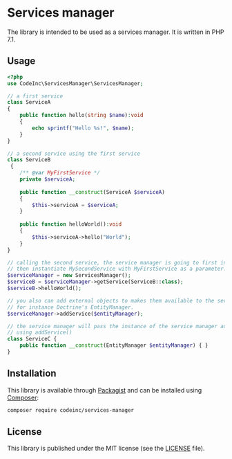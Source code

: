 # Services manager

The library is intended to be used as a services manager. It is written in PHP 7.1.

## Usage

```php
<?php
use CodeInc\ServicesManager\ServicesManager;

// a first service
class ServiceA  
{
	public function hello(string $name):void
	{
		echo sprintf("Hello %s!", $name);
	}
}

// a second service using the first service
class ServiceB 
 {
	/** @var MyFirstService */
	private $serviceA;
	
	public function __construct(ServiceA $serviceA) 
	{
		$this->serviceA = $serviceA;
	}
	
	public function helloWorld():void
	{
		$this->serviceA->hello("World");
	}
}

// calling the second service, the service manager is going to first instantiated MyFirstService
// then instantiate MySecondService with MyFirstService as a parameter.
$serviceManager = new ServicesManager();
$serviceB = $serviceManager->getService(ServiceB::class);
$serviceB->helloWorld();

// you also can add external objects to makes them available to the servides,
// for instance Doctrine's EntityManager.
$serviceManager->addService($entityManager);

// the service manager will pass the instance of the service manager added
// using addService()
class ServiceC {
    public function __construct(EntityManager $entityManager) { }
}

``` 


## Installation
This library is available through [Packagist](https://packagist.org/packages/codeinc/services-manager) and can be installed using [Composer](https://getcomposer.org/): 

```bash
composer require codeinc/services-manager
```

## License
This library is published under the MIT license (see the [LICENSE](LICENSE) file). 


